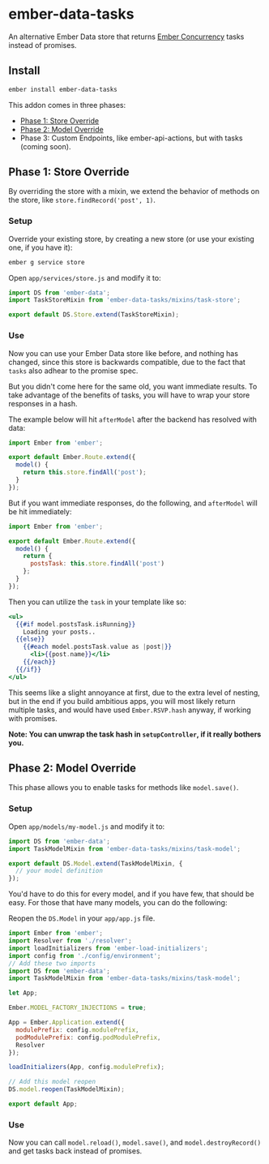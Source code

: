 # ember-data-tasks

An alternative Ember Data store that returns [Ember Concurrency] tasks instead of promises.

## Install

```sh
ember install ember-data-tasks
```

This addon comes in three phases:

- [Phase 1: Store Override](#phase-1-store-override)
- [Phase 2: Model Override](#phase-2-model-override)
- Phase 3: Custom Endpoints, like ember-api-actions, but with tasks (coming soon).

## Phase 1: Store Override

By overriding the store with a mixin, we extend the behavior of methods on the store, like `store.findRecord('post', 1)`.

### Setup

Override your existing store, by creating a new store (or use your existing one, if you have it):

```sh
ember g service store
```

Open `app/services/store.js` and modify it to:

```js
import DS from 'ember-data';
import TaskStoreMixin from 'ember-data-tasks/mixins/task-store';

export default DS.Store.extend(TaskStoreMixin);
```

### Use

Now you can use your Ember Data store like before, and nothing has changed, since this
store is backwards compatible, due to the fact that `tasks` also adhear to the promise spec.

But you didn't come here for the same old, you want immediate results.
To take advantage of the benefits of tasks, you will have to wrap your store responses in a hash.

The example below will hit `afterModel` after the backend has resolved with data:

```js
import Ember from 'ember';

export default Ember.Route.extend({
  model() {
    return this.store.findAll('post');
  }
});
```

But if you want immediate responses, do the following, and `afterModel` will
be hit immediately:

```js
import Ember from 'ember';

export default Ember.Route.extend({
  model() {
    return {
      postsTask: this.store.findAll('post')
    };
  }
});
```

Then you can utilize the `task` in your template like so:

```hbs
<ul>
  {{#if model.postsTask.isRunning}}
    Loading your posts..
  {{else}}
    {{#each model.postsTask.value as |post|}}
      <li>{{post.name}}</li>
    {{/each}}
  {{/if}}
</ul>
```

This seems like a slight annoyance at first, due to the extra level of nesting, but
in the end if you build ambitious apps, you will most likely return multiple
tasks, and would have used `Ember.RSVP.hash` anyway, if working with promises.

**Note: You can unwrap the task hash in `setupController`, if it really bothers you.**

## Phase 2: Model Override

This phase allows you to enable tasks for methods like `model.save()`.

### Setup

Open `app/models/my-model.js` and modify it to:

```js
import DS from 'ember-data';
import TaskModelMixin from 'ember-data-tasks/mixins/task-model';

export default DS.Model.extend(TaskModelMixin, {
  // your model definition
});
```

You'd have to do this for every model, and if you have few, that should be easy.
For those that have many models, you can do the following:

Reopen the `DS.Model` in your `app/app.js` file.

```js
import Ember from 'ember';
import Resolver from './resolver';
import loadInitializers from 'ember-load-initializers';
import config from './config/environment';
// Add these two imports
import DS from 'ember-data';
import TaskModelMixin from 'ember-data-tasks/mixins/task-model';

let App;

Ember.MODEL_FACTORY_INJECTIONS = true;

App = Ember.Application.extend({
  modulePrefix: config.modulePrefix,
  podModulePrefix: config.podModulePrefix,
  Resolver
});

loadInitializers(App, config.modulePrefix);

// Add this model reopen
DS.model.reopen(TaskModelMixin);

export default App;
```

### Use

Now you can call `model.reload()`, `model.save()`, and `model.destroyRecord()` and get
tasks back instead of promises.

[Ember Concurrency]: http://ember-concurrency.com

